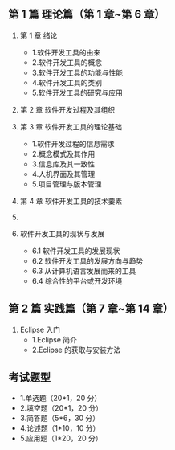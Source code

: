 ## 第 1 篇 理论篇（第 1 章~第 6 章）

1. 第 1 章 绪论

   - 1.软件开发工具的由来
   - 2.软件开发工具的概念
   - 3.软件开发工具的功能与性能
   - 4.软件开发工具的类别
   - 5.软件开发工具的研究与应用

2. 第 2 章 软件开发过程及其组织
3. 第 3 章 软件开发工具的理论基础

   - 1.软件开发过程的信息需求
   - 2.概念模式及其作用
   - 3.信息库及其一致性
   - 4.人机界面及其管理
   - 5.项目管理与版本管理

4. 第 4 章 软件开发工具的技术要素
5.
6. 软件开发工具的现状与发展
   - 6.1 软件开发工具的发展现状
   - 6.2 软件开发工具的发展方向与趋势
   - 6.3 从计算机语言发展而来的工具
   - 6.4 综合性的平台或开发环境

## 第 2 篇 实践篇（第 7 章~第 14 章）

1. Eclipse 入门
   - 1.Eclipse 简介
   - 2.Eclipse 的获取与安装方法

## 考试题型

- 1.单选题（20\*1，20 分）
- 2.填空题（20\*1，20 分）
- 3.简答题（5\*6，30 分）
- 4.论述题（1\*10，10 分）
- 5.应用题（1\*20，20 分）
